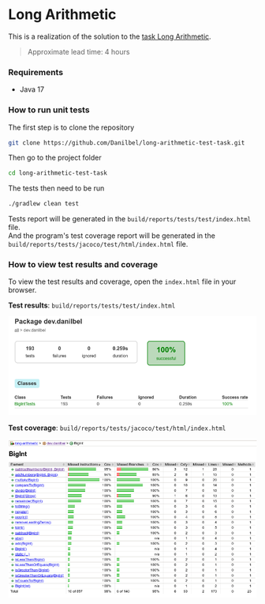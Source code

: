 # Long Arithmetic

This is a realization of the solution to the [task Long Arithmetic](TASK.md).

> Approximate lead time: 4 hours

### Requirements
* Java 17

### How to run unit tests

The first step is to clone the repository
```bash
git clone https://github.com/Danilbel/long-arithmetic-test-task.git
```

Then go to the project folder
```bash
cd long-arithmetic-test-task
```

The tests then need to be run
```bash
./gradlew clean test
```
Tests report will be generated in the `build/reports/tests/test/index.html` file. \
And the program's test coverage report will be generated in the `build/reports/tests/jacoco/test/html/index.html` file.

### How to view test results and coverage

To view the test results and coverage, open the `index.html` file in your browser.

**Test results**: `build/reports/tests/test/index.html`

![img.png](img/test-results.png)

**Test coverage**: `build/reports/tests/jacoco/test/html/index.html`

![img.png](img/test-coverage.png)

